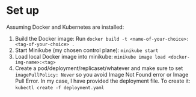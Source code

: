 # Set up
Assuming Docker and Kubernetes are installed:
1. Build the Docker image: Run ```docker build -t <name-of-your-choice>:<tag-of-your-choice> .```
2. Start Minikube (my chosen control plane): ```minikube start```
3. Load local Docker image into minikube: ```minikube image load <docker-img-name>:<tag>```
4. Create a pod/deployment/replicaset/whatever and make sure to set ```imagePullPolicy: Never``` so you avoid Image Not Found error or Image Pull Error. In my case, I have provided the deployment file. To create it: ```kubectl create -f deployment.yaml```